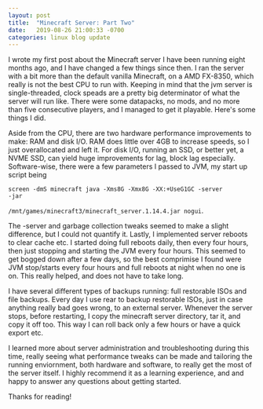 ```yaml
---
layout: post
title:  "Minecraft Server: Part Two"
date:   2019-08-26 21:00:33 -0700
categories: linux blog update
---
```


I wrote my first post about the Minecraft server I have been running eight months ago, and I have changed a few things since then. I ran the server with a bit more than the default vanilla Minecraft, on a AMD FX-8350, which really is not the best CPU to run with. Keeping in mind that the jvm server is single-threaded, clock speads are a pretty big determinator of what the server will run like. There were some datapacks, no mods, and no more than five consecutive players, and I managed to get it playable. Here's some things I did. 

Aside from the CPU, there are two hardware performance improvements to make: RAM and disk I/O. RAM does little over 4GB to increase speeds, so I just overallocated and left it. For disk I/O, running an SSD, or better yet, a NVME SSD, can yield huge improvements for lag, block lag especially. Software-wise, there were a few parameters I passed to JVM, my start up script being

 <code>screen -dmS minecraft java -Xms8G -Xmx8G -XX:+UseG1GC -server -jar \
        /mnt/games/minecraft3/minecraft_server.1.14.4.jar nogui</code>. 

The -server and garbage collection tweaks seemed to make a slight difference, but I could not quantify it. Lastly, I implemented server reboots to clear cache etc. I started doing full reboots daily, then every four hours, then just stopping and starting the JVM every four hours. This seemed to get bogged down after a few days, so the best comprimise I found were JVM stop/starts every four hours and full reboots at night when no one is on. This really helped, and does not have to take long. 

I have several different types of backups running: full restorable ISOs and file backups. Every day I use rear to backup restorable ISOs, just in case anything really bad goes wrong, to an external server. Whenever the server stops, before restarting, I copy the minecraft server directory, tar it, and copy it off too. This way I can roll back only a few hours or have a quick export etc. 

I learned more about server administration and troubleshooting during this time, really seeing what performance tweaks can be made and tailoring the running enviornment, both hardware and software, to really get the most of the server itself. I highly recommend it as a learning experience, and and happy to answer any questions about getting started.

Thanks for reading!
